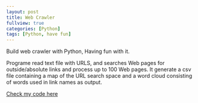 ```yaml
---
layout: post
title: Web Crawler
fullview: true
categories: [Python]
tags: [Python, have fun]
---
```

Build web crawler with Python, Having fun with it. 

Programe read text file with URLS, and searches Web pages for outside/absolute links and process up to 100 Web pages.
It generate a csv file containing a map of the URL search space and a word cloud consisting of words used in link names as output.

<a class="btn btn-default" href="https://github.com/godofhand/Web-Crawler">Check my code here</a>
